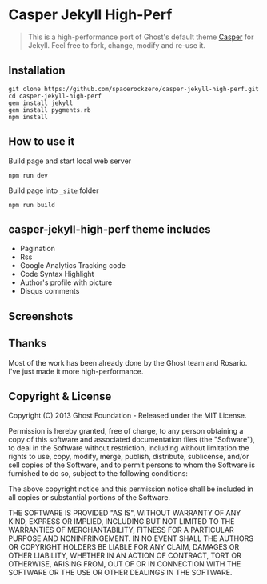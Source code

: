 # Casper Jekyll High-Perf

> This is a high-performance port of Ghost's default theme [Casper](https://github.com/tryghost/casper) for Jekyll. 
Feel free to fork, change, modify and re-use it.

## Installation

    git clone https://github.com/spacerockzero/casper-jekyll-high-perf.git
    cd casper-jekyll-high-perf
    gem install jekyll
    gem install pygments.rb
    npm install

## How to use it

Build page and start local web server

    npm run dev

Build page into `_site` folder

    npm run build

## casper-jekyll-high-perf theme includes

* Pagination
* Rss
* Google Analytics Tracking code
* Code Syntax Highlight
* Author's profile with picture
* Disqus comments

## Screenshots




## Thanks

Most of the work has been already done by the Ghost team and Rosario. I've just made it more high-performance.

## Copyright & License

Copyright (C) 2013 Ghost Foundation - Released under the MIT License.

Permission is hereby granted, free of charge, to any person obtaining a copy of this software and associated documentation files (the "Software"), to deal in the Software without restriction, including without limitation the rights to use, copy, modify, merge, publish, distribute, sublicense, and/or sell copies of the Software, and to permit persons to whom the Software is furnished to do so, subject to the following conditions:

The above copyright notice and this permission notice shall be included in all copies or substantial portions of the Software.

THE SOFTWARE IS PROVIDED "AS IS", WITHOUT WARRANTY OF ANY KIND, EXPRESS OR IMPLIED, INCLUDING BUT NOT LIMITED TO THE WARRANTIES OF MERCHANTABILITY, FITNESS FOR A PARTICULAR PURPOSE AND
NONINFRINGEMENT. IN NO EVENT SHALL THE AUTHORS OR COPYRIGHT HOLDERS BE LIABLE FOR ANY CLAIM, DAMAGES OR OTHER LIABILITY, WHETHER IN AN ACTION OF CONTRACT, TORT OR OTHERWISE, ARISING FROM, OUT OF OR IN CONNECTION WITH THE SOFTWARE OR THE USE OR OTHER DEALINGS IN THE SOFTWARE.
